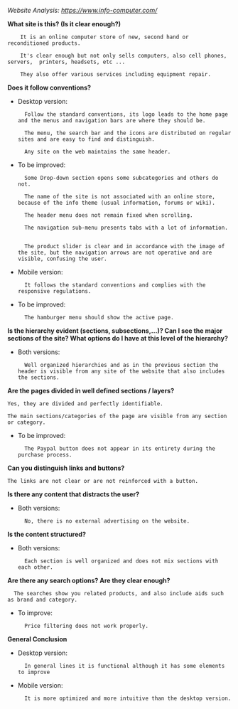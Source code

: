 *Website Analysis: https://www.info-computer.com/*

**What site is this? (Is it clear enough?)**


        
        It is an online computer store of new, second hand or reconditioned products. 
        
        It's clear enough but not only sells computers, also cell phones, servers,  printers, headsets, etc ... 

        They also offer various services including equipment repair.

**Does it follow conventions?**

- Desktop version:

        Follow the standard conventions, its logo leads to the home page and the menus and navigation bars are where they should be.

        The menu, the search bar and the icons are distributed on regular sites and are easy to find and distinguish.
        
        Any site on the web maintains the same header.

- To be improved:

        Some Drop-down section opens some subcategories and others do not.

        The name of the site is not associated with an online store, because of the info theme (usual information, forums or wiki).

        The header menu does not remain fixed when scrolling.

        The navigation sub-menu presents tabs with a lot of information.


        The product slider is clear and in accordance with the image of the site, but the navigation arrows are not operative and are visible, confusing the user.


- Mobile version:


        It follows the standard conventions and complies with the responsive regulations.

- To be improved:


        The hamburger menu should show the active page.

        
**Is the hierarchy evident (sections, subsections,…)? Can I see the major sections of the site? What options do I have at this level of the hierarchy?**

- Both versions:

        Well organized hierarchies and as in the previous section the header is visible from any site of the website that also includes the sections. 


**Are the pages divided in well defined sections / layers?**

    Yes, they are divided and perfectly identifiable. 
    
    The main sections/categories of the page are visible from any section or category.

- To be improved:

        The Paypal button does not appear in its entirety during the purchase process.


**Can you distinguish links and buttons?**

    The links are not clear or are not reinforced with a button.


**Is there any content that distracts the user?**

- Both versions:

        No, there is no external advertising on the website.


**Is the content structured?**

- Both versions:

        Each section is well organized and does not mix sections with each other.


**Are there any search options? Are they clear enough?**

      The searches show you related products, and also include aids such as brand and category.

- To improve:

        Price filtering does not work properly.


**General Conclusion**

- Desktop version:

        In general lines it is functional although it has some elements to improve

- Mobile version:

        It is more optimized and more intuitive than the desktop version.  